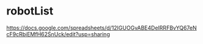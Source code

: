 # robotList
https://docs.google.com/spreadsheets/d/12IGUOGvABE4DeIRRFBvYQ67eNcF9cRbiEMfH62SnUck/edit?usp=sharing
